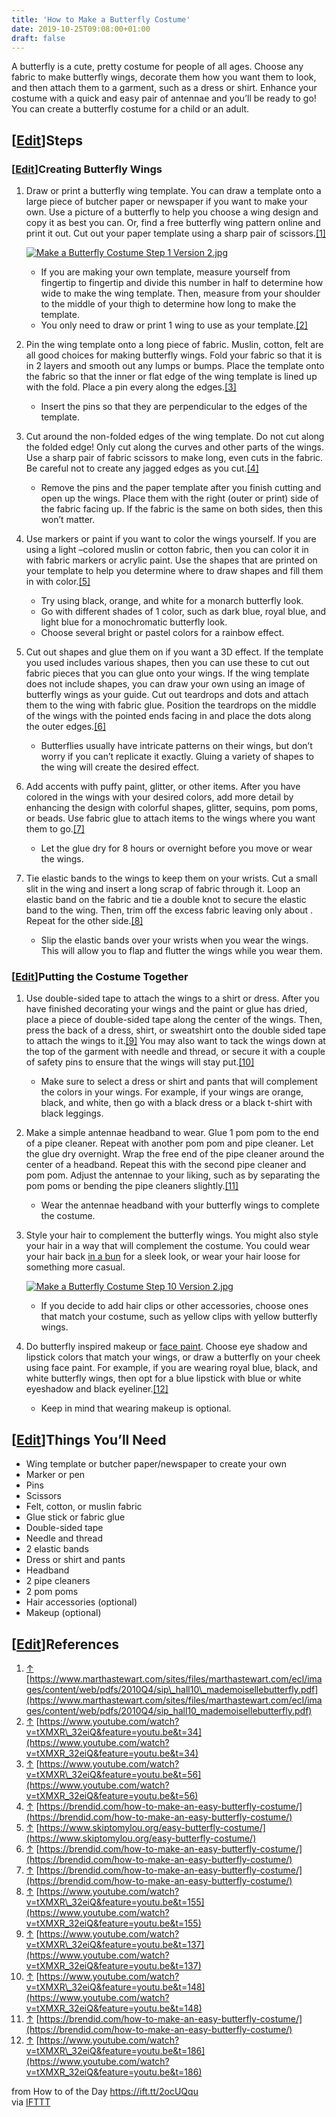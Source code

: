 ```yaml
---
title: 'How to Make a Butterfly Costume'
date: 2019-10-25T09:08:00+01:00
draft: false
---
```


A butterfly is a cute, pretty costume for people of all ages. Choose any fabric to make butterfly wings, decorate them how you want them to look, and then attach them to a garment, such as a dress or shirt. Enhance your costume with a quick and easy pair of antennae and you’ll be ready to go! You can create a butterfly costume for a child or an adult.

\[[Edit](https://www.wikihow.com/index.php?title=Make-a-Butterfly-Costume&action=edit&section=1 "Edit section: Steps")\]Steps
-----------------------------------------------------------------------------------------------------------------------------

### \[[Edit](https://www.wikihow.com/index.php?title=Make-a-Butterfly-Costume&action=edit&section=2 "Edit section: Creating Butterfly Wings")\]Creating Butterfly Wings

1.  Draw or print a butterfly wing template. You can draw a template onto a large piece of butcher paper or newspaper if you want to make your own. Use a picture of a butterfly to help you choose a wing design and copy it as best you can. Or, find a free butterfly wing pattern online and print it out. Cut out your paper template using a sharp pair of scissors.[\[1\]](#_note-1)  
      
    
    [![Make a Butterfly Costume Step 1 Version 2.jpg](https://www.wikihow.com/images/thumb/b/b6/Make-a-Butterfly-Costume-Step-1-Version-2.jpg/aid4256159-v4-728px-Make-a-Butterfly-Costume-Step-1-Version-2.jpg)](https://www.wikihow.com/Image:Make-a-Butterfly-Costume-Step-1-Version-2.jpg)
    
    *   If you are making your own template, measure yourself from fingertip to fingertip and divide this number in half to determine how wide to make the wing template. Then, measure from your shoulder to the middle of your thigh to determine how long to make the template.
    *   You only need to draw or print 1 wing to use as your template.[\[2\]](#_note-2)
2.  Pin the wing template onto a long piece of fabric. Muslin, cotton, felt are all good choices for making butterfly wings. Fold your fabric so that it is in 2 layers and smooth out any lumps or bumps. Place the template onto the fabric so that the inner or flat edge of the wing template is lined up with the fold. Place a pin every along the edges.[\[3\]](#_note-3)  
      
    *   Insert the pins so that they are perpendicular to the edges of the template.
3.  Cut around the non-folded edges of the wing template. Do not cut along the folded edge! Only cut along the curves and other parts of the wings. Use a sharp pair of fabric scissors to make long, even cuts in the fabric. Be careful not to create any jagged edges as you cut.[\[4\]](#_note-4)  
      
    *   Remove the pins and the paper template after you finish cutting and open up the wings. Place them with the right (outer or print) side of the fabric facing up. If the fabric is the same on both sides, then this won’t matter.
4.  Use markers or paint if you want to color the wings yourself. If you are using a light –colored muslin or cotton fabric, then you can color it in with fabric markers or acrylic paint. Use the shapes that are printed on your template to help you determine where to draw shapes and fill them in with color.[\[5\]](#_note-5)  
      
    *   Try using black, orange, and white for a monarch butterfly look.
    *   Go with different shades of 1 color, such as dark blue, royal blue, and light blue for a monochromatic butterfly look.
    *   Choose several bright or pastel colors for a rainbow effect.
5.  Cut out shapes and glue them on if you want a 3D effect. If the template you used includes various shapes, then you can use these to cut out fabric pieces that you can glue onto your wings. If the wing template does not include shapes, you can draw your own using an image of butterfly wings as your guide. Cut out teardrops and dots and attach them to the wing with fabric glue. Position the teardrops on the middle of the wings with the pointed ends facing in and place the dots along the outer edges.[\[6\]](#_note-6)  
      
    *   Butterflies usually have intricate patterns on their wings, but don’t worry if you can’t replicate it exactly. Gluing a variety of shapes to the wing will create the desired effect.
6.  Add accents with puffy paint, glitter, or other items. After you have colored in the wings with your desired colors, add more detail by enhancing the design with colorful shapes, glitter, sequins, pom poms, or beads. Use fabric glue to attach items to the wings where you want them to go.[\[7\]](#_note-7)  
      
    *   Let the glue dry for 8 hours or overnight before you move or wear the wings.
7.  Tie elastic bands to the wings to keep them on your wrists. Cut a small slit in the wing and insert a long scrap of fabric through it. Loop an elastic band on the fabric and tie a double knot to secure the elastic band to the wing. Then, trim off the excess fabric leaving only about . Repeat for the other side.[\[8\]](#_note-8)  
      
    *   Slip the elastic bands over your wrists when you wear the wings. This will allow you to flap and flutter the wings while you wear them.

### \[[Edit](https://www.wikihow.com/index.php?title=Make-a-Butterfly-Costume&action=edit&section=3 "Edit section: Putting the Costume Together")\]Putting the Costume Together

1.  Use double-sided tape to attach the wings to a shirt or dress. After you have finished decorating your wings and the paint or glue has dried, place a piece of double-sided tape along the center of the wings. Then, press the back of a dress, shirt, or sweatshirt onto the double sided tape to attach the wings to it.[\[9\]](#_note-9) You may also want to tack the wings down at the top of the garment with needle and thread, or secure it with a couple of safety pins to ensure that the wings will stay put.[\[10\]](#_note-10)  
      
    *   Make sure to select a dress or shirt and pants that will complement the colors in your wings. For example, if your wings are orange, black, and white, then go with a black dress or a black t-shirt with black leggings.
2.  Make a simple antennae headband to wear. Glue 1 pom pom to the end of a pipe cleaner. Repeat with another pom pom and pipe cleaner. Let the glue dry overnight. Wrap the free end of the pipe cleaner around the center of a headband. Repeat this with the second pipe cleaner and pom pom. Adjust the antennae to your liking, such as by separating the pom poms or bending the pipe cleaners slightly.[\[11\]](#_note-11)  
      
    *   Wear the antennae headband with your butterfly wings to complete the costume.
3.  Style your hair to complement the butterfly wings. You might also style your hair in a way that will complement the costume. You could wear your hair back [in a bun](https://www.wikihow.com/Do-a-Quick-and-Easy-Hair-Bun "Do a Quick and Easy Hair Bun") for a sleek look, or wear your hair loose for something more casual.
    
    [![Make a Butterfly Costume Step 10 Version 2.jpg](https://www.wikihow.com/images/thumb/2/21/Make-a-Butterfly-Costume-Step-10-Version-2.jpg/aid4256159-v4-728px-Make-a-Butterfly-Costume-Step-10-Version-2.jpg)](https://www.wikihow.com/Image:Make-a-Butterfly-Costume-Step-10-Version-2.jpg)
    
    *   If you decide to add hair clips or other accessories, choose ones that match your costume, such as yellow clips with yellow butterfly wings.
4.  Do butterfly inspired makeup or [face paint](https://www.wikihow.com/Face-Paint-a-Butterfly "Face Paint a Butterfly"). Choose eye shadow and lipstick colors that match your wings, or draw a butterfly on your cheek using face paint. For example, if you are wearing royal blue, black, and white butterfly wings, then opt for a blue lipstick with blue or white eyeshadow and black eyeliner.[\[12\]](#_note-12)  
      
    *   Keep in mind that wearing makeup is optional.

\[[Edit](https://www.wikihow.com/index.php?title=Make-a-Butterfly-Costume&action=edit&section=4 "Edit section: Things You’ll Need")\]Things You’ll Need
-------------------------------------------------------------------------------------------------------------------------------------------------------

*   Wing template or butcher paper/newspaper to create your own
*   Marker or pen
*   Pins
*   Scissors
*   Felt, cotton, or muslin fabric
*   Glue stick or fabric glue
*   Double-sided tape
*   Needle and thread
*   2 elastic bands
*   Dress or shirt and pants
*   Headband
*   2 pipe cleaners
*   2 pom poms
*   Hair accessories (optional)
*   Makeup (optional)

\[[Edit](https://www.wikihow.com/index.php?title=Make-a-Butterfly-Costume&action=edit&section=5 "Edit section: References")\]References
---------------------------------------------------------------------------------------------------------------------------------------

1.  [↑](#_ref-1) [https://www.marthastewart.com/sites/files/marthastewart.com/ecl/images/content/web/pdfs/2010Q4/sip\_hall10\_mademoisellebutterfly.pdf](https://www.marthastewart.com/sites/files/marthastewart.com/ecl/images/content/web/pdfs/2010Q4/sip_hall10_mademoisellebutterfly.pdf)
2.  [↑](#_ref-2) [https://www.youtube.com/watch?v=tXMXR\_32eiQ&feature=youtu.be&t=34](https://www.youtube.com/watch?v=tXMXR_32eiQ&feature=youtu.be&t=34)
3.  [↑](#_ref-3) [https://www.youtube.com/watch?v=tXMXR\_32eiQ&feature=youtu.be&t=56](https://www.youtube.com/watch?v=tXMXR_32eiQ&feature=youtu.be&t=56)
4.  [↑](#_ref-4) [https://brendid.com/how-to-make-an-easy-butterfly-costume/](https://brendid.com/how-to-make-an-easy-butterfly-costume/)
5.  [↑](#_ref-5) [https://www.skiptomylou.org/easy-butterfly-costume/](https://www.skiptomylou.org/easy-butterfly-costume/)
6.  [↑](#_ref-6) [https://brendid.com/how-to-make-an-easy-butterfly-costume/](https://brendid.com/how-to-make-an-easy-butterfly-costume/)
7.  [↑](#_ref-7) [https://brendid.com/how-to-make-an-easy-butterfly-costume/](https://brendid.com/how-to-make-an-easy-butterfly-costume/)
8.  [↑](#_ref-8) [https://www.youtube.com/watch?v=tXMXR\_32eiQ&feature=youtu.be&t=155](https://www.youtube.com/watch?v=tXMXR_32eiQ&feature=youtu.be&t=155)
9.  [↑](#_ref-9) [https://www.youtube.com/watch?v=tXMXR\_32eiQ&feature=youtu.be&t=137](https://www.youtube.com/watch?v=tXMXR_32eiQ&feature=youtu.be&t=137)
10.  [↑](#_ref-10) [https://www.youtube.com/watch?v=tXMXR\_32eiQ&feature=youtu.be&t=148](https://www.youtube.com/watch?v=tXMXR_32eiQ&feature=youtu.be&t=148)
11.  [↑](#_ref-11) [https://brendid.com/how-to-make-an-easy-butterfly-costume/](https://brendid.com/how-to-make-an-easy-butterfly-costume/)
12.  [↑](#_ref-12) [https://www.youtube.com/watch?v=tXMXR\_32eiQ&feature=youtu.be&t=186](https://www.youtube.com/watch?v=tXMXR_32eiQ&feature=youtu.be&t=186)

  
  
from How to of the Day https://ift.tt/2ocUQqu  
via [IFTTT](https://ifttt.com/?ref=da&site=blogger)